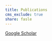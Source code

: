 ```yaml
---
title: Publications
cms_exclude: true
share: fasle
---
```


[Google Scholar](https://scholar.google.com/citations?hl=en&user=5Ax8m6sAAAAJ&view_op=list_works&sortby=pubdate)
